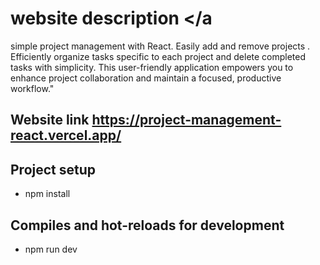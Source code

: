 # website description <a name = "website-description"></a
simple project management with React. Easily add and remove projects . Efficiently organize tasks specific to each project and delete completed tasks with simplicity. This user-friendly application empowers you to enhance project collaboration and maintain a focused, productive workflow."

## Website link <a name = "link">https://project-management-react.vercel.app/</a>


## Project setup <a name = "Project-setup"></a>
- npm install

## Compiles and hot-reloads for development <a name = "Compiles-and-hot-reloads-for-development"></a>
- npm run dev



